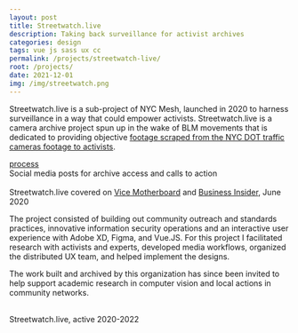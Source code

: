 ```yaml
---
layout: post
title: Streetwatch.live
description: Taking back surveillance for activist archives
categories: design
tags: vue js sass ux cc
permalink: /projects/streetwatch-live/
root: /projects/
date: 2021-12-01
img: /img/streetwatch.png
---
```


Streetwatch.live is a sub-project of NYC Mesh, launched in 2020 to harness surveillance in a way that could empower activists. Streetwatch.live is a camera archive project spun up in the wake of BLM movements that is dedicated to providing objective <a href="https://www.nycmesh.net/blog/nyc-surveillance-archive/" target="_blank">footage scraped from the NYC DOT traffic cameras footage to activists</a>.

<div class="materials center">
	<a href="https://www.nycmesh.net/blog/streetwatchlive/" target="_blank" class="post-resource" id="sources">process</a>
</div>

<div class="img_full">
		<img class="col three" src="{{ site.baseurl }}/img/streetwatch/DOT2_Image2.png" alt="" title="streetwatch.live social posts">
</div>
<div class="col three caption">
	Social media posts for archive access and calls to action
</div>

<div class="img_full">
	<img class="col half" src="{{ site.baseurl }}/img/streetwatch/streetwatch-vice.png" alt="" title="streetwatch.live on vice"/>
	<img class="col half" src="{{ site.baseurl }}/img/streetwatch/streetwatch-bi_short.png" alt="" title="streetwatch.live on business insider"/>
</div>
<div class="col three caption">
Streetwatch.live covered on <a href="https://www.vice.com/en/article/y3zp55/activists-are-using-traffic-cameras-to-track-police-brutality" target="_blank">Vice Motherboard</a> and <a href="https://www.businessinsider.com/activists-using-nyc-traffic-cameras-to-track-police-brutality-2020-6" target="_blank">Business Insider</a>, June 2020
</div>

The project consisted of building out community outreach and standards practices, innovative information security operations and an interactive user experience with Adobe XD, Figma, and Vue.JS. For this project I facilitated research with activists and experts, developed media workflows, organized the distributed UX team, and helped implement the designs.

The work built and archived by this organization has since been invited to help support academic research in computer vision and local actions in community networks.

<div class="img_full">
	<img class="col one" src="{{ site.baseurl }}/img/streetwatch/streetwatch-live_mobile.png" alt="" title="streetwatch.live mobile ui">
	<img class="col two" src="{{ site.baseurl }}/img/streetwatch/streetwatch-live.png" alt="" title="streetwatch.live interface">
</div>
<div class="col three caption">
	Streetwatch.live, active 2020-2022
</div>

